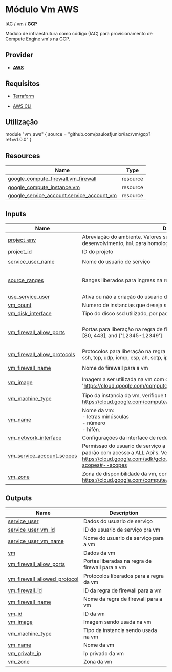 <!-- BEGIN_TF_DOCS -->
# Módulo Vm AWS

[IAC](../../README.md) / [vm](../README.md) / **[GCP](./README.md)**

Módulo de infraestrutura como código (IAC) para provisionamento de Compute Engine vm's na GCP.

## Provider

- [**AWS**](../../aws/README.md)

## Requisitos

- [Terraform](https://www.terraform.io/downloads.html)

- [AWS CLI](https://aws.amazon.com/pt/cli/)

## Utilização

module "vm_aws" {
  source = "github.com/paulosfjunior/iac/vm/gcp?ref=v1.0.0"
}

## Resources

| Name | Type |
|------|------|
| [google_compute_firewall.vm_firewall](https://registry.terraform.io/providers/hashicorp/google/latest/docs/resources/compute_firewall) | resource |
| [google_compute_instance.vm](https://registry.terraform.io/providers/hashicorp/google/latest/docs/resources/compute_instance) | resource |
| [google_service_account.service_account_vm](https://registry.terraform.io/providers/hashicorp/google/latest/docs/resources/service_account) | resource |

## Inputs

| Name | Description | Type | Default | Required |
|------|-------------|------|---------|:--------:|
| <a name="input_project_env"></a> [project\_env](#input\_project\_env) | Abreviação do ambiente. Valores suportados: `sbx` para sandbox, `dev` para desenvolvimento, `hml` para homologação e `prd` para produção. | `string` | `null` | no |
| <a name="input_project_id"></a> [project\_id](#input\_project\_id) | ID do projeto | `string` | `"ditie-devops"` | no |
| <a name="input_service_user_name"></a> [service\_user\_name](#input\_service\_user\_name) | Nome do usuario de serviço | `string` | `"my-su-compute-engine"` | no |
| <a name="input_source_ranges"></a> [source\_ranges](#input\_source\_ranges) | Ranges liberados para ingress na regra de firewall | `list(string)` | <pre>[<br/>  "0.0.0.0/0"<br/>]</pre> | no |
| <a name="input_use_service_user"></a> [use\_service\_user](#input\_use\_service\_user) | Ativa ou não a criação do usuario de serviço | `bool` | `true` | no |
| <a name="input_vm_count"></a> [vm\_count](#input\_vm\_count) | Numero de instancias que deseja subir | `number` | `1` | no |
| <a name="input_vm_disk_interface"></a> [vm\_disk\_interface](#input\_vm\_disk\_interface) | Tipo do disco ssd utilizado, por padrao o NVME é o mais rapido e barato | `string` | `"NVME"` | no |
| <a name="input_vm_firewall_allow_ports"></a> [vm\_firewall\_allow\_ports](#input\_vm\_firewall\_allow\_ports) | Portas para liberação na regra de firewall, usar nos seguintes formatos: [22], [80, 443], and ['12345-12349'] | `list(number)` | <pre>[<br/>  80,<br/>  8080<br/>]</pre> | no |
| <a name="input_vm_firewall_allow_protocols"></a> [vm\_firewall\_allow\_protocols](#input\_vm\_firewall\_allow\_protocols) | Protocolos para liberação na regra de firewall, algumas opções de exemplo: ssh, tcp, udp, icmp, esp, ah, sctp, ipip, all | `string` | `"all"` | no |
| <a name="input_vm_firewall_name"></a> [vm\_firewall\_name](#input\_vm\_firewall\_name) | Nome do firewall para a vm | `string` | `"my-firewall-for-vm"` | no |
| <a name="input_vm_image"></a> [vm\_image](#input\_vm\_image) | Imagem a ser utilizada na vm com o formato aceito em 'https://cloud.google.com/compute/docs/images#gcloud' | `string` | `"ubuntu-os-cloud/ubuntu-2004-lts"` | no |
| <a name="input_vm_machine_type"></a> [vm\_machine\_type](#input\_vm\_machine\_type) | Tipo da instancia da vm, verifique todas as disponiveis em: https://cloud.google.com/compute/docs/machine-resource | `string` | `"e2-micro"` | no |
| <a name="input_vm_name"></a> [vm\_name](#input\_vm\_name) | Nome da vm: <br/>- letras minúsculas<br/>- número<br/>- hifén. | `string` | `"my-vm"` | no |
| <a name="input_vm_network_interface"></a> [vm\_network\_interface](#input\_vm\_network\_interface) | Configurações da interface de rede da vm | `string` | `"default"` | no |
| <a name="input_vm_service_account_scopes"></a> [vm\_service\_account\_scopes](#input\_vm\_service\_account\_scopes) | Permissao do usuario de serviço a apis da Google cloud. 'cloud-platform' por padrão com acesso a ALL Api's. Veja as opções em:<br/> https://cloud.google.com/sdk/gcloud/reference/alpha/compute/instances/set-scopes#--scopes | `list(string)` | <pre>[<br/>  "cloud-platform"<br/>]</pre> | no |
| <a name="input_vm_zone"></a> [vm\_zone](#input\_vm\_zone) | Zona de disponibilidade da vm, consulte todas as zonas disponiveis em: https://cloud.google.com/compute/docs/regions-zones | `string` | `"us-central1"` | no |

## Outputs

| Name | Description |
|------|-------------|
| <a name="output_service_user"></a> [service\_user](#output\_service\_user) | Dados do usuario de serviço |
| <a name="output_service_user_vm_id"></a> [service\_user\_vm\_id](#output\_service\_user\_vm\_id) | ID do usuario de serviço pra vm |
| <a name="output_service_user_vm_name"></a> [service\_user\_vm\_name](#output\_service\_user\_vm\_name) | Nome do usuario de serviço para a vm |
| <a name="output_vm"></a> [vm](#output\_vm) | Dados da vm |
| <a name="output_vm_firewall_allow_ports"></a> [vm\_firewall\_allow\_ports](#output\_vm\_firewall\_allow\_ports) | Portas liberadas na regra de firewall para a vm |
| <a name="output_vm_firewall_allowed_protocol"></a> [vm\_firewall\_allowed\_protocol](#output\_vm\_firewall\_allowed\_protocol) | Protocolos liberados para a regra da vm |
| <a name="output_vm_firewall_id"></a> [vm\_firewall\_id](#output\_vm\_firewall\_id) | ID da regra de firewall para a vm |
| <a name="output_vm_firewall_name"></a> [vm\_firewall\_name](#output\_vm\_firewall\_name) | Nome da regra de firewall para a vm |
| <a name="output_vm_id"></a> [vm\_id](#output\_vm\_id) | ID da vm |
| <a name="output_vm_image"></a> [vm\_image](#output\_vm\_image) | Imagem sendo usada na vm |
| <a name="output_vm_machine_type"></a> [vm\_machine\_type](#output\_vm\_machine\_type) | Tipo da instancia sendo usada na vm |
| <a name="output_vm_name"></a> [vm\_name](#output\_vm\_name) | Nome da vm |
| <a name="output_vm_private_ip"></a> [vm\_private\_ip](#output\_vm\_private\_ip) | Ip privado da vm |
| <a name="output_vm_zone"></a> [vm\_zone](#output\_vm\_zone) | Zona da vm |
<!-- END_TF_DOCS -->